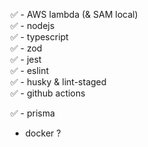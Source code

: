 ✅ - AWS lambda (& SAM local)  
✅ - nodejs  
✅ - typescript  
✅ - zod  
✅ - jest  
✅ - eslint  
✅ - husky & lint-staged  
✅ - github actions  

✅ - prisma  
- docker ?
